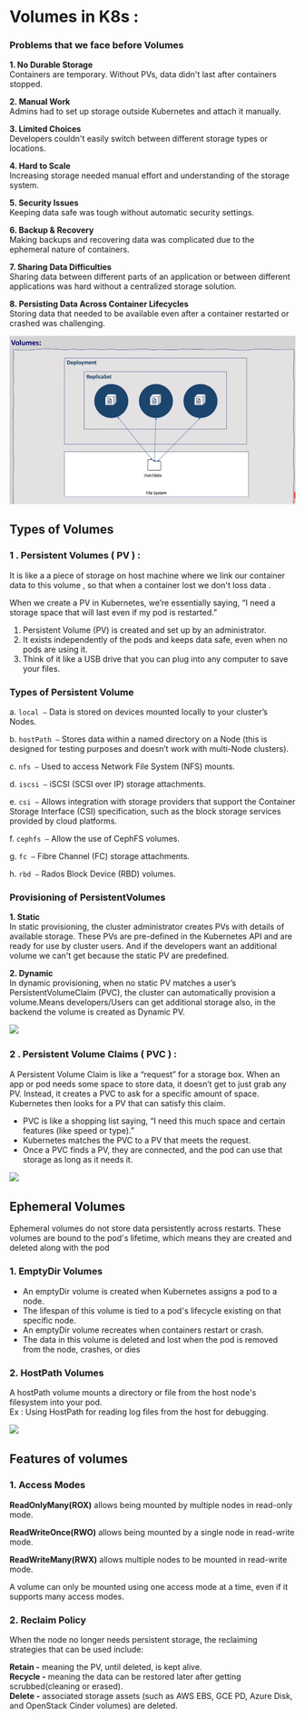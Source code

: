 # Volumes in K8s : 
### Problems that we face before Volumes 
__1. No Durable Storage__  
Containers are temporary. Without PVs, data didn't last after containers stopped.  


__2. Manual Work__  
Admins had to set up storage outside Kubernetes and attach it manually.  

__3. Limited Choices__  
Developers couldn't easily switch between different storage types or locations.    

__4. Hard to Scale__  
Increasing storage needed manual effort and understanding of the storage system.   

__5. Security Issues__  
Keeping data safe was tough without automatic security settings.   

__6. Backup & Recovery__  
Making backups and recovering data was complicated due to the ephemeral nature of containers.  

__7. Sharing Data Difficulties__  
Sharing data between different parts of an application or between different applications was hard without a centralized storage solution.  

__8. Persisting Data Across Container Lifecycles__  
Storing data that needed to be available even after a container restarted or crashed was challenging.  

![](/images/volumes.png)  


## Types of Volumes
### 1 . Persistent Volumes ( PV ) :  
It is like a a piece of storage on host machine where we link our container data to  this volume , so that when a container lost we don't loss data .   

When we create a PV in Kubernetes, we’re essentially saying, “I need a storage space that will last even if my pod is restarted.”

1. Persistent Volume (PV) is created and set up by an administrator.
2. It exists independently of the pods and keeps data safe, even when no pods are using it.
3. Think of it like a USB drive that you can plug into any computer to save your files.

###  Types of Persistent Volume

a. `local –` Data is stored on devices mounted locally to your cluster’s Nodes.  

b. `hostPath –`  Stores data within a named directory on a Node (this is designed for testing purposes and doesn’t work with multi-Node clusters).  

c. `nfs –` Used to access Network File System (NFS) mounts.  

d. `iscsi –` iSCSI (SCSI over IP) storage attachments.  

e. `csi –` Allows integration with storage providers that support the Container Storage Interface (CSI) specification, such as the block storage services provided by cloud platforms.  

f. `cephfs –` Allow the use of CephFS volumes.  

g. `fc –` Fibre Channel (FC) storage attachments.  

h. `rbd –` Rados Block Device (RBD) volumes.  

### Provisioning of PersistentVolumes

__1. Static__  
In static provisioning, the cluster administrator creates PVs with details of available storage. These PVs are pre-defined in the Kubernetes API and are ready for use by cluster users. And if the developers want an additional volume we can't get because the static PV are predefined. 

__2. Dynamic__  
In dynamic provisioning, when no static PV matches a user’s PersistentVolumeClaim (PVC), the cluster can automatically provision a volume.Means developers/Users can get additional storage also, in the backend the volume is created as Dynamic PV.   

![](https://www.researchgate.net/publication/368281482/figure/fig4/AS:11431281117874688@1675566270775/PV-and-PVC-relationship-diagram.png
)

 ### 2 . Persistent Volume Claims ( PVC ) : 
 A Persistent Volume Claim is like a “request” for a storage box. When an app or pod needs some space to store data, it doesn’t get to just grab any PV. Instead, it creates a PVC to ask for a specific amount of space. Kubernetes then looks for a PV that can satisfy this claim.

- PVC is like a shopping list saying, “I need this much space and certain features (like speed or type).”
- Kubernetes matches the PVC to a PV that meets the request.
- Once a PVC finds a PV, they are connected, and the pod can use that storage as long as it needs it.


 ![](https://miro.medium.com/v2/resize:fit:877/1*hYuhPT326a55b4Vf7LkJJQ.png)  

 ## Ephemeral Volumes  
Ephemeral volumes do not store data persistently across restarts. These volumes are bound to the pod's lifetime, which means they are created and deleted along with the pod  

### 1. EmptyDir Volumes  
- An emptyDir volume is created when Kubernetes assigns a pod to a node.   
- The lifespan of this volume is tied to a pod's lifecycle existing on that specific node.  
-  An emptyDir volume recreates when containers restart or crash.  
-  The data in this volume is deleted and lost when the pod is removed from the node, crashes, or dies  
  

### 2. HostPath Volumes  
A hostPath volume mounts a directory or file from the host node's filesystem into your pod.  
Ex : Using HostPath for reading log files from the host for debugging.  

![](https://miro.medium.com/v2/resize:fit:799/1*34_SfcEcC9guWzfQkEtbpQ.png)  

## Features of volumes

### 1. Access Modes
__ReadOnlyMany(ROX)__ allows being mounted by multiple nodes in read-only mode.  

__ReadWriteOnce(RWO)__ allows being mounted by a single node in read-write mode.  

__ReadWriteMany(RWX)__ allows multiple nodes to be mounted in read-write mode.  

A volume can only be mounted using one access mode at a time, even if it supports many access modes.


### 2. Reclaim Policy
When the node no longer needs persistent storage, the reclaiming strategies that can be used include:

__Retain -__ meaning the PV, until deleted, is kept alive.  
__Recycle -__ meaning the data can be restored later after getting scrubbed(cleaning or erased).  
__Delete -__ associated storage assets (such as AWS EBS, GCE PD, Azure Disk, and OpenStack Cinder volumes) are deleted.   



